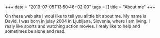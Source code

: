 +++
date = "2019-07-05T13:50:46+02:00"
tags = []
title = "About me"
+++



On these web site I woul like to tell you alittle bit about me. My name is David. I was born in julay 2004 in Ljubljana, Slovenia, where I am living. I realy like sports and watching action movies. I realy like to help and sometimes be alone and read.